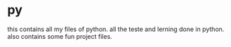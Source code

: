 # py
this contains all my files of python.
all the teste and lerning done in python.
also contains some fun project files.